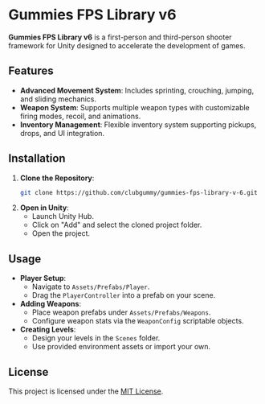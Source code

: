 # Gummies FPS Library v6
 
**Gummies FPS Library v6** is a first-person and third-person shooter framework for Unity designed to accelerate the development of games. 

## Features

- **Advanced Movement System**: Includes sprinting, crouching, jumping, and sliding mechanics.
- **Weapon System**: Supports multiple weapon types with customizable firing modes, recoil, and animations.
- **Inventory Management**: Flexible inventory system supporting pickups, drops, and UI integration.
   
## Installation

1. **Clone the Repository**:
   ```bash
   git clone https://github.com/clubgummy/gummies-fps-library-v-6.git
   ```
2. **Open in Unity**:
   - Launch Unity Hub.
   - Click on "Add" and select the cloned project folder.
   - Open the project.

## Usage

- **Player Setup**:
  - Navigate to `Assets/Prefabs/Player`.
  - Drag the `PlayerController` into a prefab on your scene.
- **Adding Weapons**:
  - Place weapon prefabs under `Assets/Prefabs/Weapons`.
  - Configure weapon stats via the `WeaponConfig` scriptable objects.
- **Creating Levels**:
  - Design your levels in the `Scenes` folder.
  - Use provided environment assets or import your own.

 ## License

This project is licensed under the [MIT License](LICENSE).

